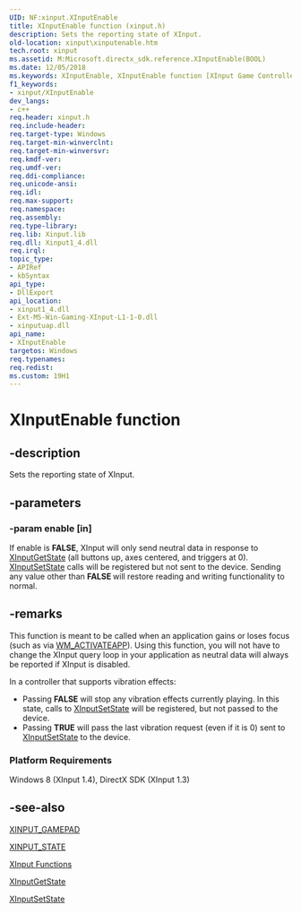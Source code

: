 ```yaml
---
UID: NF:xinput.XInputEnable
title: XInputEnable function (xinput.h)
description: Sets the reporting state of XInput.
old-location: xinput\xinputenable.htm
tech.root: xinput
ms.assetid: M:Microsoft.directx_sdk.reference.XInputEnable(BOOL)
ms.date: 12/05/2018
ms.keywords: XInputEnable, XInputEnable function [XInput Game Controller APIs], xinput.xinputenable, xinput/XInputEnable
f1_keywords:
- xinput/XInputEnable
dev_langs:
- c++
req.header: xinput.h
req.include-header: 
req.target-type: Windows
req.target-min-winverclnt: 
req.target-min-winversvr: 
req.kmdf-ver: 
req.umdf-ver: 
req.ddi-compliance: 
req.unicode-ansi: 
req.idl: 
req.max-support: 
req.namespace: 
req.assembly: 
req.type-library: 
req.lib: Xinput.lib
req.dll: Xinput1_4.dll
req.irql: 
topic_type:
- APIRef
- kbSyntax
api_type:
- DllExport
api_location:
- xinput1_4.dll
- Ext-MS-Win-Gaming-XInput-L1-1-0.dll
- xinputuap.dll
api_name:
- XInputEnable
targetos: Windows
req.typenames: 
req.redist: 
ms.custom: 19H1
---
```


# XInputEnable function


## -description


Sets the reporting state of XInput.


## -parameters




### -param enable [in]

If enable is <b>FALSE</b>, XInput will only send neutral data in response to <a href="https://docs.microsoft.com/windows/desktop/api/xinput/nf-xinput-xinputgetstate">XInputGetState</a> (all buttons up, axes centered, and triggers at 0). <a href="https://docs.microsoft.com/windows/desktop/api/xinput/nf-xinput-xinputsetstate">XInputSetState</a> calls will be registered but not sent to the device. Sending any value other than <b>FALSE </b>will restore reading and writing functionality to normal.


## -remarks



This function is meant to be called when an application gains or loses focus (such as via <a href="https://docs.microsoft.com/windows/desktop/winmsg/wm-activateapp">WM_ACTIVATEAPP</a>). Using this function, you will not have to change the XInput query loop in your application as neutral data will always be reported if XInput is disabled.


In a controller that supports vibration effects:

<ul>
<li>Passing <b>FALSE</b> will stop any vibration effects currently playing. In this state, calls to <a href="https://docs.microsoft.com/windows/desktop/api/xinput/nf-xinput-xinputsetstate">XInputSetState</a> will be registered, but not passed to the device.</li>
<li>Passing <b>TRUE</b> will pass the last vibration request (even if it is 0) sent to <a href="https://docs.microsoft.com/windows/desktop/api/xinput/nf-xinput-xinputsetstate">XInputSetState</a> to the device.</li>
</ul>
<h3><a id="Platform_Requirements"></a><a id="platform_requirements"></a><a id="PLATFORM_REQUIREMENTS"></a>Platform Requirements</h3>
Windows 8 (XInput 1.4), DirectX SDK (XInput 1.3)




## -see-also




<a href="https://docs.microsoft.com/windows/desktop/api/xinput/ns-xinput-xinput_gamepad">XINPUT_GAMEPAD</a>



<a href="https://docs.microsoft.com/windows/desktop/api/xinput/ns-xinput-xinput_state">XINPUT_STATE</a>



<a href="https://docs.microsoft.com/windows/desktop/xinput/functions">XInput Functions</a>



<a href="https://docs.microsoft.com/windows/desktop/api/xinput/nf-xinput-xinputgetstate">XInputGetState</a>



<a href="https://docs.microsoft.com/windows/desktop/api/xinput/nf-xinput-xinputsetstate">XInputSetState</a>
 

 

